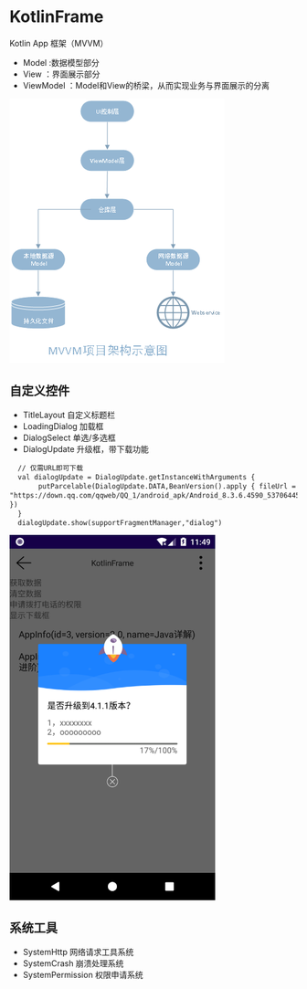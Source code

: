# KotlinFrame
Kotlin App 框架（MVVM）
* Model :数据模型部分
* View ：界面展示部分
* ViewModel ：Model和View的桥梁，从而实现业务与界面展示的分离

![MVVM架构示意图](https://github.com/icookingcode/KotlinFrame/blob/master/snapshoot/mvvm.png)
## 自定义控件
* TitleLayout   自定义标题栏
* LoadingDialog 加载框
* DialogSelect  单选/多选框
* DialogUpdate  升级框，带下载功能
```
  // 仅需URL即可下载
  val dialogUpdate = DialogUpdate.getInstanceWithArguments {
       putParcelable(DialogUpdate.DATA,BeanVersion().apply { fileUrl = "https://down.qq.com/qqweb/QQ_1/android_apk/Android_8.3.6.4590_537064458.apk" })
  }
  dialogUpdate.show(supportFragmentManager,"dialog")
```
 <img src="https://github.com/icookingcode/KotlinFrame/blob/master/snapshoot/Screenshot_1591588183.png"  height="640" width="360">

## 系统工具
* SystemHttp 网络请求工具系统
* SystemCrash 崩溃处理系统
* SystemPermission 权限申请系统